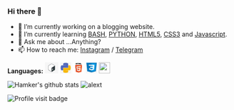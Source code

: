 ### Hi there 👋

- 🔭 I’m currently working on a blogging website.
- 🌱 I’m currently learning [BASH](https://www.gnu.org/software/bash/manual/bash.html), [PYTHON](https://github.com/python), [HTML5](https://en.wikipedia.org/wiki/HTML5), [CSS3](https://en.wikipedia.org/wiki/CSS) and [Javascript](https://en.wikipedia.org/wiki/JavaScript).
- 💬 Ask me about ...Anything?
- 📫 How to reach me: [Instagram](https://instagram.com/nikonerds) / [Telegram](https://t.me/thehamkercat)

**Languages:** 
<img src="bash.jpeg" alt="alext" width="30" height="25">
<img src="python.png" alt="alext" width="25" height="25">
<img src="html.png" alt="alext" width="25" height="25">
<img src="css.png" alt="alext" width="25" height="25">
<img src="https://www.pinclipart.com/picdir/middle/16-165768_javascript-logo-number-angularjs-node-javascript-logo-png.png" alt="" width="25" height="25">


![Hamker's github stats](https://github-readme-stats.vercel.app/api?username=thehamkercat&show_icons=true&count_private=true&title_color=333&icon_color=333&hide=["issues"]) <img src="https://hamker.h4ck.me/Index/a.gif" alt="alext" width="193" height="193">

![Profile visit badge](https://komarev.com/ghpvc/?username=thehamkercat&style=flat-square)
